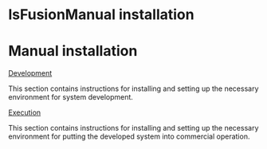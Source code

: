 # lsFusionManual installation

# Manual installation

[Development](lsFusionDevelopment_manual_.md)

This section contains instructions for installing and setting up the necessary environment for system development.

[Execution](lsFusionExecution_manual_.md)

This section contains instructions for installing and setting up the necessary environment for putting the developed system into commercial operation.
